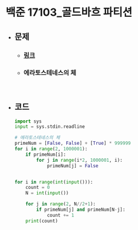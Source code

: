 # 백준 17103_골드바흐 파티션

- ## 문제
    - ### [링크](https://www.acmicpc.net/problem/17103)
    - ### 에라토스테네스의 체

<br>

- ## 코드
    ```python
    import sys
    input = sys.stdin.readline

    # 에라토스테네스의 체
    primeNum = [False, False] + [True] * 999999
    for i in range(2, 1000001):
        if primeNum[i]:
            for j in range(i*2, 1000001, i):
                primeNum[j] = False


    for i in range(int(input())):
        count = 0
        N = int(input())

        for j in range(2, N//2+1):
            if primeNum[j] and primeNum[N-j]:
                count += 1
        print(count)
    ```